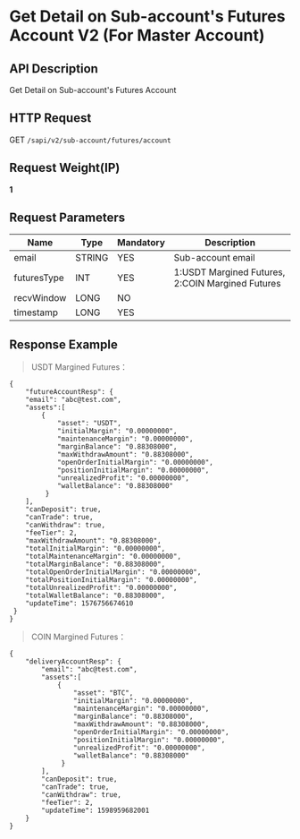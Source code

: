 # Get Detail on Sub-account's Futures Account V2 (For Master Account) 

## API Description​

Get Detail on Sub-account's Futures Account

## HTTP Request​

GET `/sapi/v2/sub-account/futures/account`

## Request Weight(IP)​

**1**

## Request Parameters​

| Name | Type | Mandatory | Description |
| --- | --- | --- | --- |
| email | STRING | YES | Sub-account email |
| futuresType | INT | YES | 1:USDT Margined Futures, 2:COIN Margined Futures |
| recvWindow | LONG | NO |  |
| timestamp | LONG | YES |  |

## Response Example​

> USDT Margined Futures：

```
{  
	"futureAccountResp": {  
	"email": "abc@test.com",  
	"assets":[  
		{  
		  	"asset": "USDT",  
		   	"initialMargin": "0.00000000",  
		   	"maintenanceMargin": "0.00000000",  
		   	"marginBalance": "0.88308000",  
		   	"maxWithdrawAmount": "0.88308000",  
		   	"openOrderInitialMargin": "0.00000000",  
		   	"positionInitialMargin": "0.00000000",  
		   	"unrealizedProfit": "0.00000000",  
		   	"walletBalance": "0.88308000"  
		 }  
	],  
	"canDeposit": true,  
	"canTrade": true,  
	"canWithdraw": true,  
	"feeTier": 2,  
	"maxWithdrawAmount": "0.88308000",  
	"totalInitialMargin": "0.00000000",  
	"totalMaintenanceMargin": "0.00000000",  
	"totalMarginBalance": "0.88308000",  
	"totalOpenOrderInitialMargin": "0.00000000",  
	"totalPositionInitialMargin": "0.00000000",  
	"totalUnrealizedProfit": "0.00000000",  
	"totalWalletBalance": "0.88308000",  
	"updateTime": 1576756674610  
 }  
}
```

> COIN Margined Futures：

```
{  
	"deliveryAccountResp": {  
        "email": "abc@test.com",  
        "assets":[  
            {  
                "asset": "BTC",  
                "initialMargin": "0.00000000",  
                "maintenanceMargin": "0.00000000",  
                "marginBalance": "0.88308000",  
                "maxWithdrawAmount": "0.88308000",  
                "openOrderInitialMargin": "0.00000000",  
                "positionInitialMargin": "0.00000000",  
                "unrealizedProfit": "0.00000000",  
                "walletBalance": "0.88308000"  
             }  
        ],  
        "canDeposit": true,  
        "canTrade": true,  
        "canWithdraw": true,  
        "feeTier": 2,  
        "updateTime": 1598959682001  
    }  
}
```

